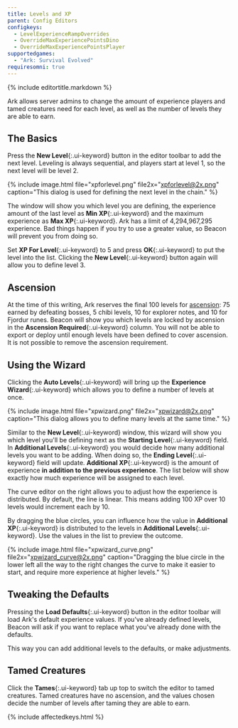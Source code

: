 ```yaml
---
title: Levels and XP
parent: Config Editors
configkeys:
  - LevelExperienceRampOverrides
  - OverrideMaxExperiencePointsDino
  - OverrideMaxExperiencePointsPlayer
supportedgames:
  - "Ark: Survival Evolved"
requiresomni: true
---
```

{% include editortitle.markdown %}

Ark allows server admins to change the amount of experience players and tamed creatures need for each level, as well as the number of levels they are able to earn.

## The Basics

Press the **New Level**{:.ui-keyword} button in the editor toolbar to add the next level. Leveling is always sequential, and players start at level 1, so the next level will be level 2.

{% include image.html file="xpforlevel.png" file2x="xpforlevel@2x.png" caption="This dialog is used for defining the next level in the chain." %}

The window will show you which level you are defining, the experience amount of the last level as **Min XP**{:.ui-keyword} and the maximum experience as **Max XP**{:.ui-keyword}. Ark has a limit of 4,294,967,295 experience. Bad things happen if you try to use a greater value, so Beacon will prevent you from doing so.

Set **XP For Level**{:.ui-keyword} to 5 and press **OK**{:.ui-keyword} to put the level into the list. Clicking the **New Level**{:.ui-keyword} button again will allow you to define level 3.

## Ascension

At the time of this writing, Ark reserves the final 100 levels for [ascension](https://ark.wiki.gg/wiki/Ascension): 75 earned by defeating bosses, 5 chibi levels, 10 for explorer notes, and 10 for Fjordur runes. Beacon will show you which levels are locked by ascension in the **Ascension Required**{:.ui-keyword} column. You will not be able to export or deploy until enough levels have been defined to cover ascension. It is not possible to remove the ascension requirement.

## Using the Wizard

Clicking the **Auto Levels**{:.ui-keyword} will bring up the **Experience Wizard**{:.ui-keyword} which allows you to define a number of levels at once.

{% include image.html file="xpwizard.png" file2x="xpwizard@2x.png" caption="This dialog allows you to define many levels at the same time." %}

Similar to the **New Level**{:.ui-keyword} window, this wizard will show you which level you'll be defining next as the **Starting Level**{:.ui-keyword} field. In **Additional Levels**{:.ui-keyword} you would decide how many additional levels you want to be adding. When doing so, the **Ending Level**{:.ui-keyword} field will update. **Additional XP**{:.ui-keyword} is the amount of experience **in addition to the previous experience**. The list below will show exactly how much experience will be assigned to each level.

The curve editor on the right allows you to adjust how the experience is distributed. By default, the line is linear. This means adding 100 XP over 10 levels would increment each by 10.

By dragging the blue circles, you can influence how the value in **Additional XP**{:.ui-keyword} is distributed to the levels in **Additional Levels**{:.ui-keyword}. Use the values in the list to preview the outcome.

{% include image.html file="xpwizard_curve.png" file2x="xpwizard_curve@2x.png" caption="Dragging the blue circle in the lower left all the way to the right changes the curve to make it easier to start, and require more experience at higher levels." %}

## Tweaking the Defaults

Pressing the **Load Defaults**{:.ui-keyword} button in the editor toolbar will load Ark's default experience values. If you've already defined levels, Beacon will ask if you want to replace what you've already done with the defaults.

This way you can add additional levels to the defaults, or make adjustments.

## Tamed Creatures

Click the **Tames**{:.ui-keyword} tab up top to switch the editor to tamed creatures. Tamed creatures have no ascension, and the values chosen decide the number of levels after taming they are able to earn.

{% include affectedkeys.html %}